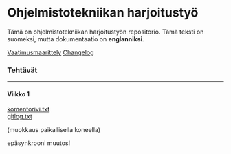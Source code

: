 # Ohjelmistotekniikan harjoitustyö

Tämä on ohjelmistotekniikan harjoitustyön repositorio. Tämä teksti on suomeksi, mutta dokumentaatio on **englanniksi**.

[Vaatimusmaarittely](dokumentaatio/vaatimusmaarittely.md)
[Changelog](dokumentaatio/changelog.md)

### Tehtävät

---

#### Viikko 1

[komentorivi.txt](laskarit/viikko1/komentorivi.txt)  
[gitlog.txt](laskarit/viikko1/gitlog.txt)

(muokkaus paikallisella koneella)

epäsynkrooni muutos!
